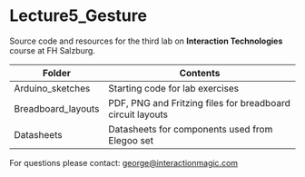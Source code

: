 # Lecture5_Gesture

Source code and resources for the third lab on **Interaction Technologies** course at FH Salzburg.

| Folder | Contents
| --- | --- |
| Arduino_sketches | Starting code for lab exercises |
| Breadboard_layouts | PDF, PNG and Fritzing files for breadboard circuit layouts |
| Datasheets | Datasheets for components used from Elegoo set |

For questions please contact: george@interactionmagic.com
